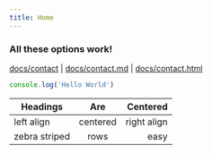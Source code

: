 ```yaml
---
title: Home
---
```


### All these options work!
[docs/contact](/contact) | 
[docs/contact.md](/contact.md) |
[docs/contact.html](/contact.html) 


``` js
console.log('Hello World')
```

| Headings      | Are           | Centered    |
| ------------- |:-------------:| -----:      |
| left align    | centered      | right align |
| zebra striped | rows          | easy        |